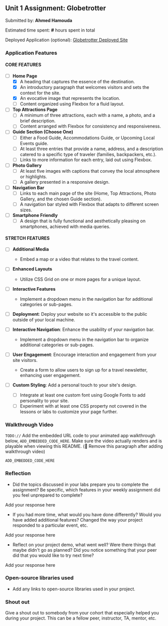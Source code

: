 ## Unit 1 Assignment: Globetrotter

Submitted by: **Ahmed Hamouda**

Estimated time spent: **#** hours spent in total

Deployed Application (optional): [Globetrotter Deployed Site](ADD_LINK_HERE)

### Application Features

#### CORE FEATURES

- [ ] **Home Page**
  - [X] A heading that captures the essence of the destination.
  - [X] An introductory paragraph that welcomes visitors and sets the context for the site.
  - [X] An evocative image that represents the location.
  - [ ] Content organized using Flexbox for a fluid layout.

- [ ] **Top Attractions Page**
  - [ ] A minimum of three attractions, each with a name, a photo, and a brief description.
  - [ ] Content arranged with Flexbox for consistency and responsiveness.

- [ ] **Guide Section (Choose One)**
  - [ ] Either a Food Guide, Accommodations Guide, or Upcoming Local Events guide.
  - [ ] At least three entries that provide a name, address, and a description catered to a specific type of traveler (families, backpackers, etc.).
  - [ ] Links to more information for each entry, laid out using Flexbox.

- [ ] **Photo Gallery**
  - [ ] At least five images with captions that convey the local atmosphere or highlights.
  - [ ] A gallery presented in a responsive design.

- [ ] **Navigation Bar**
  - [ ] Links to each main page of the site (Home, Top Attractions, Photo Gallery, and the chosen Guide section).
  - [ ] A navigation bar styled with Flexbox that adapts to different screen sizes.  

- [ ] **Smartphone Friendly**
  - [ ] A design that is fully functional and aesthetically pleasing on smartphones, achieved with media queries.

#### STRETCH FEATURES

- [ ] **Additional Media**
  - Embed a map or a video that relates to the travel content.

- [ ] **Enhanced Layouts**
  - Utilize CSS Grid on one or more pages for a unique layout.

- [ ] **Interactive Features**
  - Implement a dropdown menu in the navigation bar for additional categories or sub-pages.

- [ ] **Deployment**: Deploy your website so it's accessible to the public outside of your local machine. 

- [ ] **Interactive Navigation**: Enhance the usability of your navigation bar.
  - Implement a dropdown menu in the navigation bar to organize additional categories or sub-pages.

- [ ] **User Engagement**: Encourage interaction and engagement from your site visitors.
  - Create a form to allow users to sign up for a travel newsletter, enhancing user engagement.

- [ ] **Custom Styling**: Add a personal touch to your site's design.
  - [ ] Integrate at least one custom font using Google Fonts to add personality to your site.
  - [ ] Experiment with at least one CSS property not covered in the lessons or labs to customize your page further.

### Walkthrough Video

`TODO://` Add the embedded URL code to your animated app walkthrough below, `ADD_EMBEDDED_CODE_HERE`. Make sure the video actually renders and is playable when viewing this README. (🚫 Remove this paragraph after adding walkthrough video)

`ADD_EMBEDDED_CODE_HERE`

### Reflection

* Did the topics discussed in your labs prepare you to complete the assignment? Be specific, which features in your weekly assignment did you feel unprepared to complete?

Add your response here

* If you had more time, what would you have done differently? Would you have added additional features? Changed the way your project responded to a particular event, etc.
  
Add your response here

* Reflect on your project demo, what went well? Were there things that maybe didn't go as planned? Did you notice something that your peer did that you would like to try next time?

Add your response here

### Open-source libraries used

- Add any links to open-source libraries used in your project.

### Shout out

Give a shout out to somebody from your cohort that especially helped you during your project. This can be a fellow peer, instructor, TA, mentor, etc.
